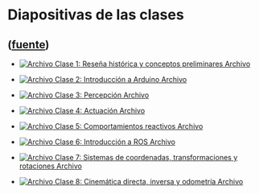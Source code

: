 # Diapositivas de las clases
([fuente](https://campus.exactas.uba.ar/course/view.php?id=1028&section=3))
---
  - [![Archivo](https://campus.exactas.uba.ar/theme/image.php/magazine/core/1462913092/f/pdf) Clase 1: Reseña histórica y conceptos preliminares Archivo](https://campus.exactas.uba.ar/mod/resource/view.php?id=60030)

  - [![Archivo](https://campus.exactas.uba.ar/theme/image.php/magazine/core/1462913092/f/pdf) Clase 2: Introducción a Arduino Archivo](https://campus.exactas.uba.ar/mod/resource/view.php?id=60072)

  - [![Archivo](https://campus.exactas.uba.ar/theme/image.php/magazine/core/1462913092/f/pdf) Clase 3: Percepción Archivo](https://campus.exactas.uba.ar/mod/resource/view.php?id=60310)

  - [![Archivo](https://campus.exactas.uba.ar/theme/image.php/magazine/core/1462913092/f/pdf) Clase 4: Actuación Archivo](https://campus.exactas.uba.ar/mod/resource/view.php?id=60424)

  - [![Archivo](https://campus.exactas.uba.ar/theme/image.php/magazine/core/1462913092/f/pdf) Clase 5: Comportamientos reactivos Archivo](https://campus.exactas.uba.ar/mod/resource/view.php?id=60522)

  - [![Archivo](https://campus.exactas.uba.ar/theme/image.php/magazine/core/1462913092/f/pdf) Clase 6: Introducción a ROS Archivo](https://campus.exactas.uba.ar/mod/resource/view.php?id=60823)

  - [![Archivo](https://campus.exactas.uba.ar/theme/image.php/magazine/core/1462913092/f/pdf) Clase 7: Sistemas de coordenadas, transformaciones y rotaciones Archivo](https://campus.exactas.uba.ar/mod/resource/view.php?id=61058)

  - [![Archivo](https://campus.exactas.uba.ar/theme/image.php/magazine/core/1462913092/f/pdf) Clase 8: Cinemática directa, inversa y odometría Archivo](https://campus.exactas.uba.ar/mod/resource/view.php?id=61059)

